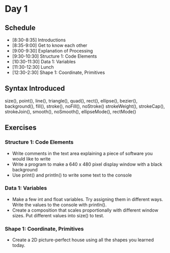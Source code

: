 # Day 1

## Schedule
- [8:30-8:35] Introductions 
- [8:35-9:00] Get to know each other 
- [9:00-9:30] Explanation of Processing 
- [9:30-10:30] Structure 1: Code Elements 
- [10:30-11:30] Data 1: Variables 
- [11:30-12:30] Lunch 
- [12:30-2:30] Shape 1: Coordinate, Primitives 

## Syntax Introduced
size(), point(), line(), triangle(), quad(), rect(), ellipse(), 
bezier(), background(), fill(), stroke(), noFill(), noStroke()
strokeWeight(), strokeCap(), strokeJoin(), smooth(), noSmooth(), 
ellipseMode(), rectMode()

## Exercises

### Structure 1: Code Elements
- Write comments in the text area explaining a piece of software you would like to write
- Write a program to make a 640 x 480 pixel display window with a black background
- Use print() and println() to write some text to the console
  
### Data 1: Variables
- Make a few int and float variables. Try assigning them in different ways. Write the values to the console with println(). 
- Create a composition that scales proportionally with different window sizes. Put different values into size() to test.

### Shape 1: Coordinate, Primitives
- Create a 2D picture-perfect house using all the shapes you learned today.
